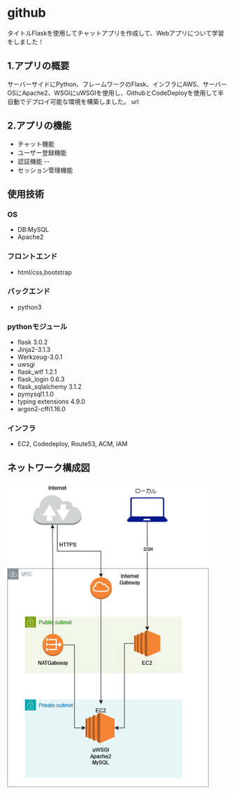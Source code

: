 # github
タイトルFlaskを使用してチャットアプリを作成して、Webアプリについて学習をしました！
## 1.アプリの概要
サーバーサイドにPython、フレームワークのFlask、インフラにAWS、サーバーOSにApache2、WSGIにuWSGIを使用し、GithubとCodeDeployを使用して半自動でデプロイ可能な環境を構築しました。
url
## 2.アプリの機能
 - チャット機能
 - ユーザー登録機能
 - 認証機能
 -- 
 - セッション管理機能
## 使用技術
### OS
  - DB:MySQL
  - Apache2
### フロントエンド
 - html/css,bootstrap
### バックエンド
 - python3
### pythonモジュール
  - flask 3.0.2
  - Jinja2-3.1.3
  - Werkzeug-3.0.1
  - uwsgi
  - flask_wtf 1.2.1
  - flask_login 0.6.3
  - flask_sqlalchemy 3.1.2
  - pymysql1.1.0
  - typing extensions 4.9.0
  - argon2-cffi1.16.0
### インフラ
 - EC2, Codedeploy, Route53, ACM, IAM
## ネットワーク構成図
![network](script/network.png)


